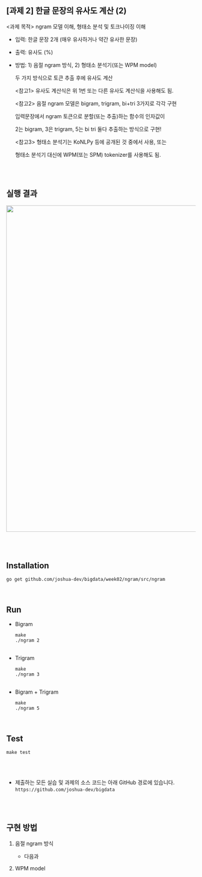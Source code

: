 ## [과제 2] 한글 문장의 유사도 계산 (2)

  <과제 목적> ngram 모델 이해, 형태소 분석 및 토크나이징 이해

  - 입력: 한글 문장 2개 (매우 유사하거나 약간 유사한 문장)

  - 출력: 유사도 (%)

  - 방법: 1) 음절 ngram 방식, 2) 형태소 분석기(또는 WPM model)

      두 가지 방식으로 토큰 추출 후에 유사도 계산

      <참고1> 유사도 계산식은 위 1번 또는 다른 유사도 계산식을 사용해도 됨.

      <참고2> 음절 ngram 모델은 bigram, trigram, bi+tri 3가지로 각각 구현

      입력문장에서 ngram 토큰으로 분할(또는 추출)하는 함수의 인자값이

      2는 bigram, 3은 trigram, 5는 bi tri 둘다 추출하는 방식으로 구현!

      <참고3> 형태소 분석기는 KoNLPy 등에 공개된 것 중에서 사용, 또는

      형태소 분석기 대신에 WPM(또는 SPM) tokenizer를 사용해도 됨.

<br><br>

## 실행 결과

<img src="https://user-images.githubusercontent.com/29545214/77829994-d0181c80-7168-11ea-90e6-081f6996f062.png" width="857" height="866">

<br><br>

## Installation

```shell
go get github.com/joshua-dev/bigdata/week02/ngram/src/ngram
```
<br>

## Run

- Bigram
  ```shell
  make
  ./ngram 2
  ```
  <br>
- Trigram
  ```shell
  make
  ./ngram 3
  ```
  <br>
- Bigram + Trigram
  ```shell
  make
  ./ngram 5
  ```

<br>

## Test

```shell
make test
```

<br><br>

* 제출하는 모든 실습 및 과제의 소스 코드는 아래 GitHub 경로에 있습니다.
  ```https://github.com/joshua-dev/bigdata```

<br><br>

## 구현 방법

1. 음절 ngram 방식

    - 다음과

2. WPM model
